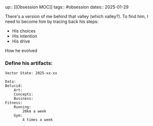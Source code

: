 up:: [[Obsession MOC]]
tags:: #obsession 
dates:: 2025-01-29

There's a version of me behind that valley (which valley?). 
To find him,
I need to become him
by tracing back his steps:

- His choices
- His intention
- His drive

How he evolved

### Define his artifacts:
	Vector State: 2025-xx-xx
	
	Data:
	Belucid:
		Art:
		Concepts:
		Business:
	Fitness:
		Running:
			20km a week
		Gym:
			4 times a week

